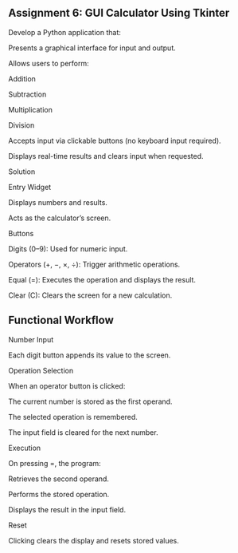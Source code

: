 ## Assignment 6: GUI Calculator Using Tkinter
Develop a Python application that:

Presents a graphical interface for input and output.

Allows users to perform:

Addition

Subtraction

Multiplication

Division

Accepts input via clickable buttons (no keyboard input required).

Displays real-time results and clears input when requested.

Solution

Entry Widget

Displays numbers and results.

Acts as the calculator’s screen.

Buttons

Digits (0–9): Used for numeric input.

Operators (+, −, ×, ÷): Trigger arithmetic operations.

Equal (=): Executes the operation and displays the result.

Clear (C): Clears the screen for a new calculation.

## Functional Workflow
Number Input

Each digit button appends its value to the screen.

Operation Selection

When an operator button is clicked:

The current number is stored as the first operand.

The selected operation is remembered.

The input field is cleared for the next number.

Execution

On pressing =, the program:

Retrieves the second operand.

Performs the stored operation.

Displays the result in the input field.

Reset

Clicking clears the display and resets stored values.
